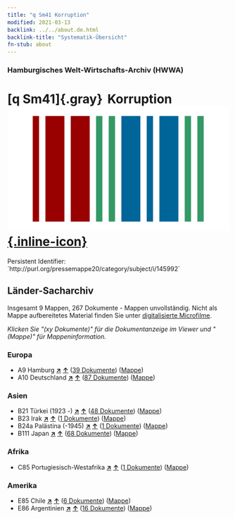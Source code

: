 ```yaml
---
title: "q Sm41 Korruption"
modified: 2021-03-13
backlink: ../../about.de.html
backlink-title: "Systematik-Übersicht"
fn-stub: about
---
```


### Hamburgisches Welt-Wirtschafts-Archiv (HWWA)

# [q Sm41]{.gray}&#8201; Korruption &#160; [![Wikidata](/images/Wikidata-logo.svg "Wikidata"){.inline-icon}](http://www.wikidata.org/entity/Q104711413)

<div class="hint">Persistent Identifier: `http://purl.org/pressemappe20/category/subject/i/145992`</div>







## Länder-Sacharchiv




Insgesamt 9 Mappen, 267 Dokumente - Mappen unvollständig.
Nicht als Mappe aufbereitetes Material finden Sie unter [digitalisierte Microfilme](/film/h1_sh.de.html).

_Klicken Sie "(xy Dokumente)" für die Dokumentanzeige im Viewer und "(Mappe)" für Mappeninformation._




### Europa

- A9 Hamburg [**&nearr;**](../../../geo/i/140905/about.de.html "Hamburg (alle Mappen)") [**&uarr;**](../../../geo/about.de.html#A9 "Ländersystematik") (<a href="https://pm20.zbw.eu/iiifview/folder/sh/140905,145992" title="über: Hamburg : Korruption" target="_blank">39 Dokumente</a>) ([Mappe](../../../../folder/sh/1409xx/140905/1459xx/145992/about.de.html))
- A10 Deutschland [**&nearr;**](../../../geo/i/126128/about.de.html "Deutschland (alle Mappen)") [**&uarr;**](../../../geo/about.de.html#A10 "Ländersystematik") (<a href="https://pm20.zbw.eu/iiifview/folder/sh/126128,145992" title="über: Deutschland : Korruption" target="_blank">87 Dokumente</a>) ([Mappe](../../../../folder/sh/1261xx/126128/1459xx/145992/about.de.html))

### Asien

- B21 Türkei (1923 -) [**&nearr;**](../../../geo/i/141111/about.de.html "Türkei (1923 -) (alle Mappen)") [**&uarr;**](../../../geo/about.de.html#B21 "Ländersystematik") (<a href="https://pm20.zbw.eu/iiifview/folder/sh/141111,145992" title="über: Türkei (1923 -) : Korruption" target="_blank">48 Dokumente</a>) ([Mappe](../../../../folder/sh/1411xx/141111/1459xx/145992/about.de.html))
- B23 Irak [**&nearr;**](../../../geo/i/141113/about.de.html "Irak (alle Mappen)") [**&uarr;**](../../../geo/about.de.html#B23 "Ländersystematik") (<a href="https://pm20.zbw.eu/iiifview/folder/sh/141113,145992" title="über: Irak : Korruption" target="_blank">1 Dokumente</a>) ([Mappe](../../../../folder/sh/1411xx/141113/1459xx/145992/about.de.html))
- B24a Palästina (-1945) [**&nearr;**](../../../geo/i/141115/about.de.html "Palästina (-1945) (alle Mappen)") [**&uarr;**](../../../geo/about.de.html#B24a "Ländersystematik") (<a href="https://pm20.zbw.eu/iiifview/folder/sh/141115,145992" title="über: Palästina (-1945) : Korruption" target="_blank">1 Dokumente</a>) ([Mappe](../../../../folder/sh/1411xx/141115/1459xx/145992/about.de.html))
- B111 Japan [**&nearr;**](../../../geo/i/141272/about.de.html "Japan (alle Mappen)") [**&uarr;**](../../../geo/about.de.html#B111 "Ländersystematik") (<a href="https://pm20.zbw.eu/iiifview/folder/sh/141272,145992" title="über: Japan : Korruption" target="_blank">68 Dokumente</a>) ([Mappe](../../../../folder/sh/1412xx/141272/1459xx/145992/about.de.html))

### Afrika

- C85 Portugiesisch-Westafrika [**&nearr;**](../../../geo/i/141449/about.de.html "Portugiesisch-Westafrika (alle Mappen)") [**&uarr;**](../../../geo/about.de.html#C85 "Ländersystematik") (<a href="https://pm20.zbw.eu/iiifview/folder/sh/141449,145992" title="über: Portugiesisch-Westafrika : Korruption" target="_blank">1 Dokumente</a>) ([Mappe](../../../../folder/sh/1414xx/141449/1459xx/145992/about.de.html))

### Amerika

- E85 Chile [**&nearr;**](../../../geo/i/141691/about.de.html "Chile (alle Mappen)") [**&uarr;**](../../../geo/about.de.html#E85 "Ländersystematik") (<a href="https://pm20.zbw.eu/iiifview/folder/sh/141691,145992" title="über: Chile : Korruption" target="_blank">6 Dokumente</a>) ([Mappe](../../../../folder/sh/1416xx/141691/1459xx/145992/about.de.html))
- E86 Argentinien [**&nearr;**](../../../geo/i/141692/about.de.html "Argentinien (alle Mappen)") [**&uarr;**](../../../geo/about.de.html#E86 "Ländersystematik") (<a href="https://pm20.zbw.eu/iiifview/folder/sh/141692,145992" title="über: Argentinien : Korruption" target="_blank">16 Dokumente</a>) ([Mappe](../../../../folder/sh/1416xx/141692/1459xx/145992/about.de.html))








